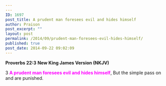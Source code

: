 ```yaml
---
---
ID: 1697
post_title: A prudent man foresees evil and hides himself
author: Praison
post_excerpt: ""
layout: post
permalink: /2014/09/prudent-man-foresees-evil-hides-himself/
published: true
post_date: 2014-09-22 09:02:09
---
```

<strong>Proverbs 22:3</strong>
<strong> New King James Version (NKJV)</strong>

3 <span style="color: #ff00ff;"><strong>A prudent man foresees evil and hides himself</strong></span>,
But the simple pass on and are punished.